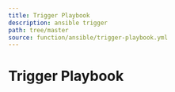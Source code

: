 ```yaml
---
title: Trigger Playbook
description: ansible trigger
path: tree/master
source: function/ansible/trigger-playbook.yml
---
```


# Trigger Playbook
